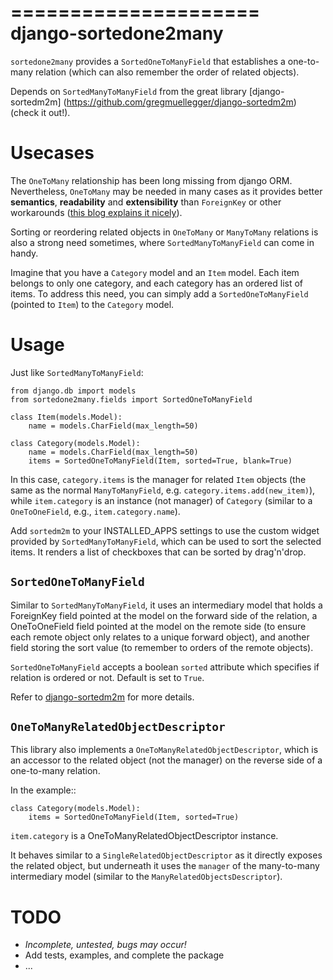 =====================
django-sortedone2many
=====================

``sortedone2many`` provides a ``SortedOneToManyField`` that establishes a 
one-to-many relation (which can also remember the order of related objects).

Depends on ``SortedManyToManyField`` from the great library [django-sortedm2m]
(https://github.com/gregmuellegger/django-sortedm2m) (check it out!).

Usecases
========

The ``OneToMany`` relationship has been long missing from django ORM. 
Nevertheless, ``OneToMany`` may be needed in many cases as 
it provides better **semantics**, **readability** and **extensibility** than ``ForeignKey`` 
or other workarounds ([this blog explains it nicely](http://blog.amir.rachum.com/blog/2013/06/15/a-case-for-a-onetomany-relationship-in-django/)).

Sorting or reordering related objects in ``OneToMany`` or ``ManyToMany`` relations is also 
a strong need sometimes, where ``SortedManyToManyField`` can come in handy.

Imagine that you have a ``Category`` model and an ``Item`` model. 
Each item belongs to only one category, and each category has an ordered list of items. 
To address this need, you can simply add a ``SortedOneToManyField`` (pointed to ``Item``)
to the ``Category`` model.


Usage
=====

Just like ``SortedManyToManyField``:

    from django.db import models
    from sortedone2many.fields import SortedOneToManyField
    
    class Item(models.Model):
        name = models.CharField(max_length=50)
    
    class Category(models.Model):
        name = models.CharField(max_length=50)
        items = SortedOneToManyField(Item, sorted=True, blank=True)

In this case, ``category.items`` is the manager for related ``Item`` objects (the same as
the normal ``ManyToManyField``, e.g. ``category.items.add(new_item)``),
while ``item.category`` is an instance (not manager) of ``Category`` (similar 
to a ``OneToOneField``, e.g., ``item.category.name``).

Add ``sortedm2m`` to your INSTALLED_APPS settings to use the custom widget 
provided by ``SortedManyToManyField``, which can be used to sort
the selected items. It renders a list of checkboxes that can be sorted by
drag'n'drop.


``SortedOneToManyField``
------------------------
Similar to ``SortedManyToManyField``, 
it uses an intermediary model that holds a ForeignKey field pointed at
the model on the forward side of the relation, a OneToOneField field
pointed at the model on the remote side (to ensure each remote object
only relates to a unique forward object), and another field storing the
sort value (to remember to orders of the remote objects).


``SortedOneToManyField`` accepts a boolean ``sorted`` attribute which specifies if relation is
ordered or not. Default is set to ``True``.


Refer to [django-sortedm2m](https://github.com/gregmuellegger/django-sortedm2m)
for more details.


``OneToManyRelatedObjectDescriptor``
------------------------------------

This library also implements a ``OneToManyRelatedObjectDescriptor``,
which is an accessor to the related object (not the manager) on the 
reverse side of a one-to-many relation.

In the example::

    class Category(models.Model):
        items = SortedOneToManyField(Item, sorted=True)

``item.category`` is a OneToManyRelatedObjectDescriptor instance.

It behaves similar to a ``SingleRelatedObjectDescriptor`` as it directly
exposes the related object, but underneath it uses the ``manager`` of
the many-to-many intermediary model (similar to the
``ManyRelatedObjectsDescriptor``).
    
    
TODO
====
+ *Incomplete, untested, bugs may occur!*
+ Add tests, examples, and complete the package
+ ...
